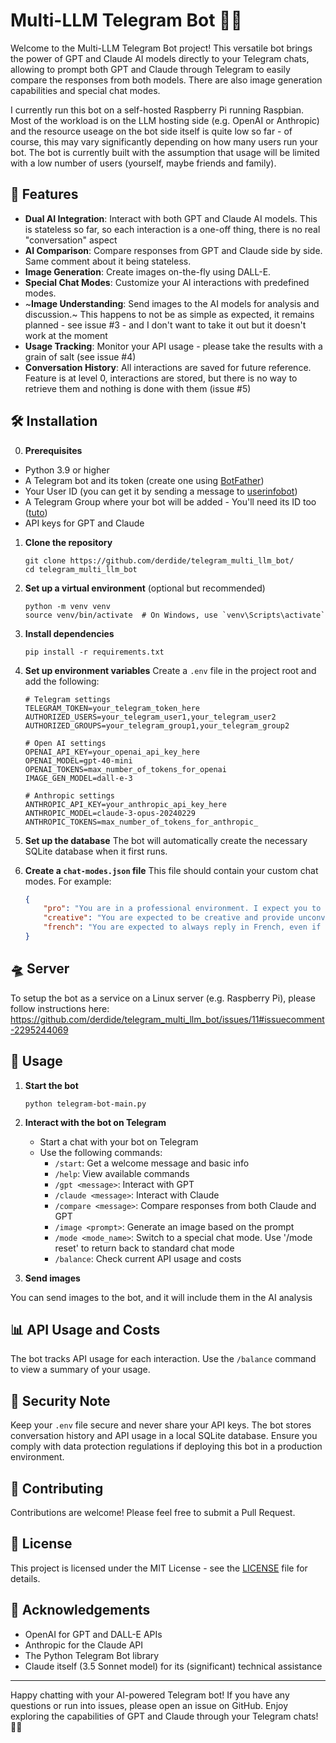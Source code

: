 # Multi-LLM Telegram Bot 🤖🚀

Welcome to the Multi-LLM Telegram Bot project! This versatile bot brings the power of GPT and Claude AI models directly to your Telegram chats, allowing to prompt both GPT and Claude through Telegram to easily compare the responses from both models. There are also  image generation capabilities and special chat modes.

I currently run this bot on a self-hosted Raspberry Pi running Raspbian. Most of the workload is on the LLM hosting side (e.g. OpenAI or Anthropic) and the resource useage on the bot side itself is quite low so far - of course, this may vary significantly depending on how many users run your bot. The bot is currently built with the assumption that usage will be limited with a low number of users (yourself, maybe friends and family).

## 🌟 Features

- **Dual AI Integration**: Interact with both GPT and Claude AI models. This is stateless so far, so each interaction is a one-off thing, there is no real "conversation" aspect
- **AI Comparison**: Compare responses from GPT and Claude side by side. Same comment about it being stateless.
- **Image Generation**: Create images on-the-fly using DALL-E.
- **Special Chat Modes**: Customize your AI interactions with predefined modes.
- ~**Image Understanding**: Send images to the AI models for analysis and discussion.~ This happens to not be as simple as expected, it remains planned - see issue #3 - and I don't want to take it out but it doesn't work at the moment
- **Usage Tracking**: Monitor your API usage - please take the results with a grain of salt (see issue #4)
- **Conversation History**: All interactions are saved for future reference. Feature is at level 0, interactions are stored, but there is no way to retrieve them and nothing is done with them (issue #5)

## 🛠️ Installation

0. **Prerequisites**

- Python 3.9 or higher
- A Telegram bot and its token (create one using [BotFather](https://core.telegram.org/bots#botfather))
- Your User ID (you can get it by sending a message to [userinfobot](https://t.me/userinfobot))
- A Telegram Group where your bot will be added - You'll need its ID too ([tuto](https://stackoverflow.com/questions/32423837/telegram-bot-how-to-get-a-group-chat-id))
- API keys for GPT and Claude

1. **Clone the repository**
   ```
   git clone https://github.com/derdide/telegram_multi_llm_bot/
   cd telegram_multi_llm_bot
   ```

2. **Set up a virtual environment** (optional but recommended)
   ```
   python -m venv venv
   source venv/bin/activate  # On Windows, use `venv\Scripts\activate`
   ```

3. **Install dependencies**
   ```
   pip install -r requirements.txt
   ```

4. **Set up environment variables**
   Create a `.env` file in the project root and add the following:
   ```
   # Telegram settings
   TELEGRAM_TOKEN=your_telegram_token_here
   AUTHORIZED_USERS=your_telegram_user1,your_telegram_user2
   AUTHORIZED_GROUPS=your_telegram_group1,your_telegram_group2

   # Open AI settings
   OPENAI_API_KEY=your_openai_api_key_here
   OPENAI_MODEL=gpt-40-mini
   OPENAI_TOKENS=max_number_of_tokens_for_openai
   IMAGE_GEN_MODEL=dall-e-3

   # Anthropic settings
   ANTHROPIC_API_KEY=your_anthropic_api_key_here
   ANTHROPIC_MODEL=claude-3-opus-20240229
   ANTHROPIC_TOKENS=max_number_of_tokens_for_anthropic_
   ```

5. **Set up the database**
   The bot will automatically create the necessary SQLite database when it first runs.

6. **Create a `chat-modes.json` file**
   This file should contain your custom chat modes. For example:
   ```json
   {
       "pro": "You are in a professional environment. I expect you to to be formal and straight to the point. No blah-blah",
       "creative": "You are expected to be creative and provide unconventional responses.",
       "french": "You are expected to always reply in French, even if the prompt is in English"
   }
   ```
## 🛸 Server
To setup the bot as a service on a Linux server (e.g. Raspberry Pi), please follow instructions here: https://github.com/derdide/telegram_multi_llm_bot/issues/11#issuecomment-2295244069

## 🚀 Usage

1. **Start the bot**
   ```
   python telegram-bot-main.py
   ```

2. **Interact with the bot on Telegram**
   - Start a chat with your bot on Telegram
   - Use the following commands:
     - `/start`: Get a welcome message and basic info
     - `/help`: View available commands
     - `/gpt <message>`: Interact with GPT
     - `/claude <message>`: Interact with Claude
     - `/compare <message>`: Compare responses from both Claude and GPT
     - `/image <prompt>`: Generate an image based on the prompt
     - `/mode <mode_name>`: Switch to a special chat mode. Use '/mode reset' to return back to standard chat mode
     - `/balance`: Check current API usage and costs

3. **Send images**

You can send images to the bot, and it will include them in the AI analysis

## 📊 API Usage and Costs

The bot tracks API usage for each interaction. Use the `/balance` command to view a summary of your usage.

## 🔐 Security Note

Keep your `.env` file secure and never share your API keys. The bot stores conversation history and API usage in a local SQLite database. Ensure you comply with data protection regulations if deploying this bot in a production environment.

## 🤝 Contributing

Contributions are welcome! Please feel free to submit a Pull Request.

## 📄 License

This project is licensed under the MIT License - see the [LICENSE](LICENSE) file for details.

## 🙏 Acknowledgements

- OpenAI for GPT and DALL-E APIs
- Anthropic for the Claude API
- The Python Telegram Bot library
- Claude itself (3.5 Sonnet model) for its (significant) technical assistance

---

Happy chatting with your AI-powered Telegram bot! If you have any questions or run into issues, please open an issue on GitHub. Enjoy exploring the capabilities of GPT and Claude through your Telegram chats! 🎉🤖
